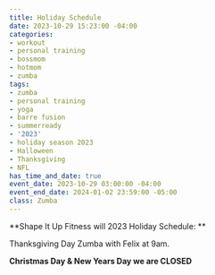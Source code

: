 ```yaml
---
title: Holiday Schedule
date: 2023-10-29 15:23:00 -04:00
categories:
- workout
- personal training
- bossmom
- hotmom
- zumba
tags:
- zumba
- personal training
- yoga
- barre fusion
- summerready
- '2023'
- holiday season 2023
- Halloween
- Thanksgiving
- NFL
has_time_and_date: true
event_date: 2023-10-29 03:00:00 -04:00
event_end_date: 2024-01-02 23:59:00 -05:00
class: Zumba
---
```


**Shape It Up Fitness will 2023 Holiday Schedule:
**

Thanksgiving Day Zumba with Felix at 9am. 

**Christmas Day & New Years Day we are CLOSED**


 